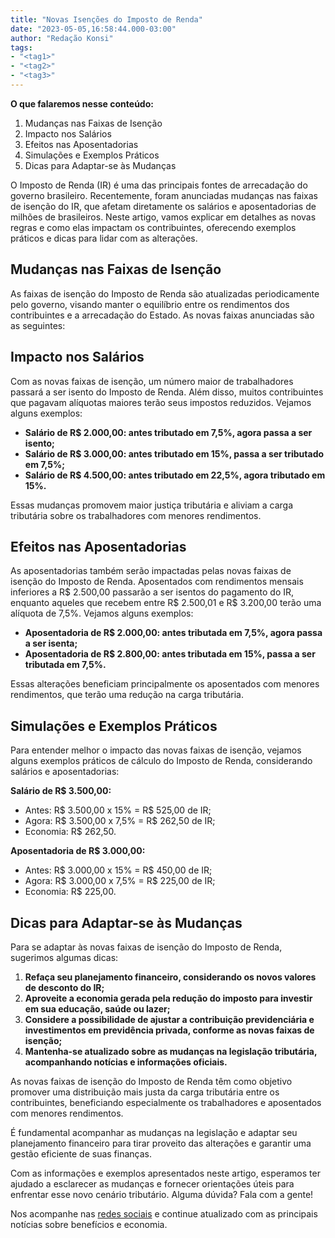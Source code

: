 ```yaml
---
title: "Novas Isenções do Imposto de Renda"
date: "2023-05-05,16:58:44.000-03:00"
author: "Redação Konsi"
tags:
- "<tag1>"
- "<tag2>"
- "<tag3>"
---
```


<p><strong>O que falaremos nesse conteúdo:</strong></p><ol><li>Mudanças nas Faixas de Isenção</li><li>Impacto nos Salários</li><li>Efeitos nas Aposentadorias</li><li>Simulações e Exemplos Práticos</li><li>Dicas para Adaptar-se às Mudanças</li></ol><p>O Imposto de Renda (IR) é uma das principais fontes de arrecadação do governo brasileiro. Recentemente, foram anunciadas mudanças nas faixas de isenção do IR, que afetam diretamente os salários e aposentadorias de milhões de brasileiros. Neste artigo, vamos explicar em detalhes as novas regras e como elas impactam os contribuintes, oferecendo exemplos práticos e dicas para lidar com as alterações.</p><h2 id="mudan%C3%A7as-nas-faixas-de-isen%C3%A7%C3%A3o"><strong>Mudanças nas Faixas de Isenção</strong></h2><p>As faixas de isenção do Imposto de Renda são atualizadas periodicamente pelo governo, visando manter o equilíbrio entre os rendimentos dos contribuintes e a arrecadação do Estado. As novas faixas anunciadas são as seguintes:</p><h2 id="impacto-nos-sal%C3%A1rios"><strong>Impacto nos Salários</strong></h2><p>Com as novas faixas de isenção, um número maior de trabalhadores passará a ser isento do Imposto de Renda. Além disso, muitos contribuintes que pagavam alíquotas maiores terão seus impostos reduzidos. Vejamos alguns exemplos:</p><ul><li><strong>Salário de R$ 2.000,00: antes tributado em 7,5%, agora passa a ser isento;</strong></li><li><strong>Salário de R$ 3.000,00: antes tributado em 15%, passa a ser tributado em 7,5%;</strong></li><li><strong>Salário de R$ 4.500,00: antes tributado em 22,5%, agora tributado em 15%.</strong></li></ul><p>Essas mudanças promovem maior justiça tributária e aliviam a carga tributária sobre os trabalhadores com menores rendimentos.</p><h2 id="efeitos-nas-aposentadorias"><strong>Efeitos nas Aposentadorias</strong></h2><p>As aposentadorias também serão impactadas pelas novas faixas de isenção do Imposto de Renda. Aposentados com rendimentos mensais inferiores a R$ 2.500,00 passarão a ser isentos do pagamento do IR, enquanto aqueles que recebem entre R$ 2.500,01 e R$ 3.200,00 terão uma alíquota de 7,5%. Vejamos alguns exemplos:</p><ul><li><strong>Aposentadoria de R$ 2.000,00: antes tributada em 7,5%, agora passa a ser isenta;</strong></li><li><strong>Aposentadoria de R$ 2.800,00: antes tributada em 15%, passa a ser tributada em 7,5%.</strong></li></ul><p>Essas alterações beneficiam principalmente os aposentados com menores rendimentos, que terão uma redução na carga tributária.</p><h2 id="simula%C3%A7%C3%B5es-e-exemplos-pr%C3%A1ticos"><strong>Simulações e Exemplos Práticos</strong></h2><p>Para entender melhor o impacto das novas faixas de isenção, vejamos alguns exemplos práticos de cálculo do Imposto de Renda, considerando salários e aposentadorias:</p><p><strong>Salário de R$ 3.500,00:</strong></p><ul><li>Antes: R$ 3.500,00 x 15% = R$ 525,00 de IR;</li><li>Agora: R$ 3.500,00 x 7,5% = R$ 262,50 de IR;</li><li>Economia: R$ 262,50.</li></ul><p><strong>Aposentadoria de R$ 3.000,00:</strong></p><ul><li>Antes: R$ 3.000,00 x 15% = R$ 450,00 de IR;</li><li>Agora: R$ 3.000,00 x 7,5% = R$ 225,00 de IR;</li><li>Economia: R$ 225,00.</li></ul><h2 id="dicas-para-adaptar-se-%C3%A0s-mudan%C3%A7as"><strong>Dicas para Adaptar-se às Mudanças</strong></h2><p>Para se adaptar às novas faixas de isenção do Imposto de Renda, sugerimos algumas dicas:</p><ol><li><strong>Refaça seu planejamento financeiro, considerando os novos valores de desconto do IR;</strong></li><li><strong>Aproveite a economia gerada pela redução do imposto para investir em sua educação, saúde ou lazer;</strong></li><li><strong>Considere a possibilidade de ajustar a contribuição previdenciária e investimentos em previdência privada, conforme as novas faixas de isenção;</strong></li><li><strong>Mantenha-se atualizado sobre as mudanças na legislação tributária, acompanhando notícias e informações oficiais.</strong></li></ol><p>As novas faixas de isenção do Imposto de Renda têm como objetivo promover uma distribuição mais justa da carga tributária entre os contribuintes, beneficiando especialmente os trabalhadores e aposentados com menores rendimentos. </p><p>É fundamental acompanhar as mudanças na legislação e adaptar seu planejamento financeiro para tirar proveito das alterações e garantir uma gestão eficiente de suas finanças. </p><p>Com as informações e exemplos apresentados neste artigo, esperamos ter ajudado a esclarecer as mudanças e fornecer orientações úteis para enfrentar esse novo cenário tributário. Alguma dúvida? Fala com a gente!</p><p>Nos acompanhe nas <a href="https://www.instagram.com/konsi.app/">redes sociais</a> e continue atualizado com as principais notícias sobre benefícios e economia.</p>
